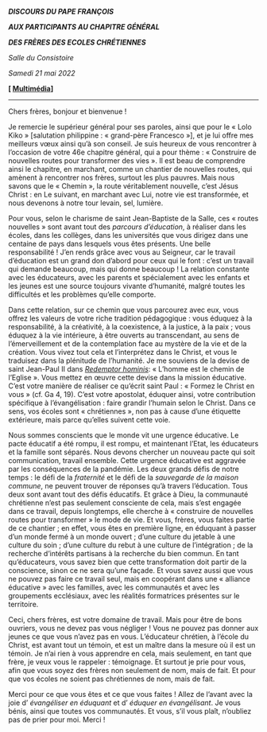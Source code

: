 ***DISCOURS DU PAPE FRANÇOIS***

***AUX PARTICIPANTS AU CHAPITRE GÉNÉRAL***

***DES FRÈRES DES ECOLES CHRÉTIENNES***

*Salle du Consistoire*

*Samedi 21 mai 2022*

**[ [Multimédia](http://w2.vatican.va/content/francesco/fr/events/event.dir.html/content/vaticanevents/fr/2022/5/21/fratelli-scuole-cristiane.html)]**

* * *

Chers frères, bonjour et bienvenue !

Je remercie le supérieur général pour ses paroles, ainsi que pour le « Lolo Kiko » [salutation philippine : « grand-père Francesco »], et je lui offre mes meilleurs vœux ainsi qu’à son conseil. Je suis heureux de vous rencontrer à l’occasion de votre 46e chapitre général, qui a pour thème : « Construire de nouvelles routes pour transformer des vies ». Il est beau de comprendre ainsi le chapitre, en marchant, comme un chantier de nouvelles routes, qui amènent à rencontrer nos frères, surtout les plus pauvres. Mais nous savons que le « Chemin », la route véritablement nouvelle, c’est Jésus Christ : en Le suivant, en marchant avec Lui, notre vie est transformée, et nous devenons à notre tour levain, sel, lumière.

Pour vous, selon le charisme de saint Jean-Baptiste de la Salle, ces « routes nouvelles » sont avant tout des *parcours d’éducation*, à réaliser dans les écoles, dans les collèges, dans les universités que vous dirigez dans une centaine de pays dans lesquels vous êtes présents. Une belle responsabilité ! J’en rends grâce avec vous au Seigneur, car le travail d’éducation est un grand don d’abord pour ceux qui le font : c’est un travail qui demande beaucoup, mais qui donne beaucoup ! La relation constante avec les éducateurs, avec les parents et spécialement avec les enfants et les jeunes est une source toujours vivante d’humanité, malgré toutes les difficultés et les problèmes qu’elle comporte.

Dans cette relation, sur ce chemin que vous parcourez avec eux, vous offrez les valeurs de votre riche tradition pédagogique : vous éduquez à la responsabilité, à la créativité, à la coexistence, à la justice, à la paix ; vous éduquez à la vie intérieure, à être ouverts au transcendant, au sens de l’émerveillement et de la contemplation face au mystère de la vie et de la création. Vous vivez tout cela et l’interprétez dans le Christ, et vous le traduisez dans la plénitude de l’humanité. Je me souviens de la devise de saint Jean-Paul II dans *[Redemptor hominis](https://www.vatican.va/content/john-paul-ii/fr/encyclicals/documents/hf_jp-ii_enc_04031979_redemptor-hominis.html)*: « L’homme est le chemin de l’Eglise ». Vous mettez en œuvre cette devise dans la mission éducative. C’est votre manière de réaliser ce qu’écrit saint Paul : « Formez le Christ en vous » (cf. Ga 4, 19). C’est votre apostolat, éduquer ainsi, votre contribution spécifique à l’évangélisation : faire grandir l’humain selon le Christ. Dans ce sens, vos écoles sont « chrétiennes », non pas à cause d’une étiquette extérieure, mais parce qu’elles suivent cette voie.

Nous sommes conscients que le monde vit une urgence éducative. Le pacte éducatif a été rompu, il est rompu, et maintenant l’Etat, les éducateurs et la famille sont séparés. Nous devons chercher un nouveau pacte qui soit communication, travail ensemble. Cette urgence éducative est aggravée par les conséquences de la pandémie. Les deux grands défis de notre temps : le défi de la *fraternité* et le défi de la *sauvegarde de la maison commune*, ne peuvent trouver de réponses qu’à travers l’éducation. Tous deux sont avant tout des défis éducatifs. Et grâce à Dieu, la communauté chrétienne n’est pas seulement consciente de cela, mais s’est engagée dans ce travail, depuis longtemps, elle cherche à « construire de nouvelles routes pour transformer » le mode de vie. Et vous, frères, vous faites partie de ce chantier ; en effet, vous êtes en première ligne, en éduquant à passer d’un monde fermé à un monde ouvert ; d’une culture du jetable à une culture du soin ; d’une culture du rebut à une culture de l’intégration ; de la recherche d’intérêts partisans à la recherche du bien commun. En tant qu’éducateurs, vous savez bien que cette transformation doit partir de la conscience, sinon ce ne sera qu’une façade. Et vous savez aussi que vous ne pouvez pas faire ce travail seul, mais en coopérant dans une « alliance éducative » avec les familles, avec les communautés et avec les groupements ecclésiaux, avec les réalités formatrices présentes sur le territoire.

Ceci, chers frères, est votre domaine de travail. Mais pour être de bons ouvriers, vous ne devez pas vous négliger ! Vous ne pouvez pas donner aux jeunes ce que vous n’avez pas en vous. L’éducateur chrétien, à l’école du Christ, est avant tout un témoin, et est un maître dans la mesure où il est un témoin. Je n’ai rien à vous apprendre en cela, mais seulement, en tant que frère, je veux vous le rappeler : témoignage. Et surtout je prie pour vous, afin que vous soyez des frères non seulement de nom, mais de fait. Et pour que vos écoles ne soient pas chrétiennes de nom, mais de fait.

Merci pour ce que vous êtes et ce que vous faites ! Allez de l’avant avec la joie d’ *évangéliser en éduquant* et d’ *éduquer en évangélisant*. Je vous bénis, ainsi que toutes vos communautés. Et vous, s’il vous plaît, n’oubliez pas de prier pour moi. Merci !